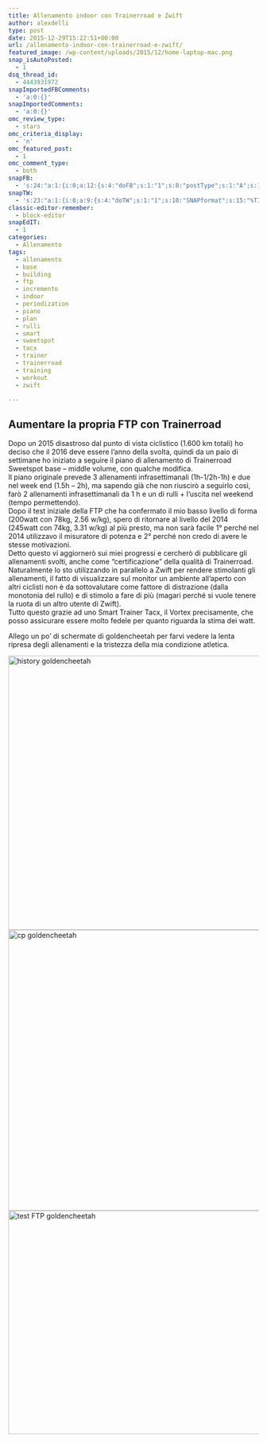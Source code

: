 ```yaml
---
title: Allenamento indoor con Trainerroad e Zwift
author: alexdelli
type: post
date: 2015-12-29T15:22:51+00:00
url: /allenamento-indoor-con-trainerroad-e-zwift/
featured_image: /wp-content/uploads/2015/12/home-laptop-mac.png
snap_isAutoPosted:
  - 1
dsq_thread_id:
  - 4443931972
snapImportedFBComments:
  - 'a:0:{}'
snapImportedComments:
  - 'a:0:{}'
omc_review_type:
  - stars
omc_criteria_display:
  - 'n'
omc_featured_post:
  - 1
omc_comment_type:
  - both
snapFB:
  - 's:24:"a:1:{i:0;a:12:{s:4:"doFB";s:1:"1";s:8:"postType";s:1:"A";s:10:"AttachPost";s:1:"1";s:10:"SNAPformat";s:58:"Nuovo articolo (%TITLE%) è stato pubblicato su %SITENAME%";s:9:"isAutoImg";s:1:"A";s:8:"imgToUse";s:0:"";s:9:"isAutoURL";s:1:"A";s:8:"urlToUse";s:0:"";s:11:"isPrePosted";s:1:"1";s:8:"isPosted";s:1:"1";s:4:"pgID";s:32:"308965559117737_1227448913936059";s:5:"pDate";s:19:"2015-12-29 15:23:07";}}";'
snapTW:
  - 's:23:"a:1:{i:0;a:9:{s:4:"doTW";s:1:"1";s:10:"SNAPformat";s:15:"%TITLE% - %URL%";s:8:"attchImg";s:1:"1";s:9:"isAutoImg";s:1:"A";s:8:"imgToUse";s:0:"";s:11:"isPrePosted";s:1:"1";s:8:"isPosted";s:1:"1";s:4:"pgID";s:18:"681858011476922372";s:5:"pDate";s:19:"2015-12-29 15:23:13";}}";'
classic-editor-remember:
  - block-editor
snapEdIT:
  - 1
categories:
  - Allenamento
tags:
  - allenamento
  - base
  - building
  - ftp
  - incremento
  - indoor
  - periodization
  - piano
  - plan
  - rulli
  - smart
  - sweetspot
  - tacx
  - trainer
  - trainerroad
  - training
  - workout
  - zwift

---
```

<!--CusAdsVi1-->

## Aumentare la propria FTP con Trainerroad

Dopo un 2015 disastroso dal punto di vista ciclistico (1.600 km totali) ho deciso che il 2016 deve essere l’anno della svolta, quindi da un paio di settimane ho iniziato a seguire il piano di allenamento di Trainerroad Sweetspot base &#8211; middle volume, con qualche modifica.  
Il piano originale prevede 3 allenamenti infrasettimanali (1h-1/2h-1h) e due nel week end (1.5h – 2h), ma sapendo già che non riuscirò a seguirlo così, farò 2 allenamenti infrasettimanali da 1 h e un di rulli + l’uscita nel weekend (tempo permettendo).  
Dopo il test iniziale della FTP che ha confermato il mio basso livello di forma (200watt con 78kg, 2.56 w/kg), spero di ritornare al livello del 2014 (245watt con 74kg, 3.31 w/kg) al più presto, ma non sarà facile 1° perché nel 2014 utilizzavo il misuratore di potenza e 2° perché non credo di avere le stesse motivazioni.  
Detto questo vi aggiornerò sui miei progressi e cercherò di pubblicare gli allenamenti svolti, anche come “certificazione” della qualità di Trainerroad.  
Naturalmente lo sto utilizzando in parallelo a Zwift per rendere stimolanti gli allenamenti, il fatto di visualizzare sul monitor un ambiente all’aperto con altri ciclisti non è da sottovalutare come fattore di distrazione (dalla monotonia del rullo) e di stimolo a fare di più (magari perché si vuole tenere la ruota di un altro utente di Zwift).  
Tutto questo grazie ad uno Smart Trainer Tacx, il Vortex precisamente, che posso assicurare essere molto fedele per quanto riguarda la stima dei watt.

Allego un po&#8217; di schermate di goldencheetah per farvi vedere la lenta ripresa degli allenamenti e la tristezza della mia condizione atletica.

<a href="https://i1.wp.com/alexdelli.it/wp-content/uploads/2015/12/history.png" rel="attachment wp-att-1054"><img loading="lazy" width="950" height="552" class="alignnone size-large wp-image-1054" src="https://i2.wp.com/alexdelli.it/wp-content/uploads/2015/12/history-950x552.png?resize=950%2C552" alt="history goldencheetah" srcset="https://i1.wp.com/alexdelli.it/wp-content/uploads/2015/12/history.png?resize=950%2C552&ssl=1 950w, https://i1.wp.com/alexdelli.it/wp-content/uploads/2015/12/history.png?resize=590%2C343&ssl=1 590w, https://i1.wp.com/alexdelli.it/wp-content/uploads/2015/12/history.png?resize=768%2C447&ssl=1 768w, https://i1.wp.com/alexdelli.it/wp-content/uploads/2015/12/history.png?w=1061&ssl=1 1061w" sizes="(max-width: 950px) 100vw, 950px" data-recalc-dims="1" /></a> <a href="https://i1.wp.com/alexdelli.it/wp-content/uploads/2015/12/pc.png" rel="attachment wp-att-1055"><img loading="lazy" width="950" height="565" class="alignnone size-large wp-image-1055" src="https://i2.wp.com/alexdelli.it/wp-content/uploads/2015/12/pc-950x565.png?resize=950%2C565" alt="cp goldencheetah" srcset="https://i1.wp.com/alexdelli.it/wp-content/uploads/2015/12/pc.png?resize=950%2C565&ssl=1 950w, https://i1.wp.com/alexdelli.it/wp-content/uploads/2015/12/pc.png?resize=590%2C351&ssl=1 590w, https://i1.wp.com/alexdelli.it/wp-content/uploads/2015/12/pc.png?resize=768%2C457&ssl=1 768w, https://i1.wp.com/alexdelli.it/wp-content/uploads/2015/12/pc.png?w=1073&ssl=1 1073w" sizes="(max-width: 950px) 100vw, 950px" data-recalc-dims="1" /></a> <a href="https://i2.wp.com/alexdelli.it/wp-content/uploads/2015/12/test.png" rel="attachment wp-att-1056"><img loading="lazy" width="950" height="450" class="alignnone size-large wp-image-1056" src="https://i2.wp.com/alexdelli.it/wp-content/uploads/2015/12/test-950x450.png?resize=950%2C450" alt="test FTP goldencheetah" srcset="https://i2.wp.com/alexdelli.it/wp-content/uploads/2015/12/test.png?resize=950%2C450&ssl=1 950w, https://i2.wp.com/alexdelli.it/wp-content/uploads/2015/12/test.png?resize=590%2C280&ssl=1 590w, https://i2.wp.com/alexdelli.it/wp-content/uploads/2015/12/test.png?resize=768%2C364&ssl=1 768w, https://i2.wp.com/alexdelli.it/wp-content/uploads/2015/12/test.png?w=1317&ssl=1 1317w" sizes="(max-width: 950px) 100vw, 950px" data-recalc-dims="1" /></a>

<div style="font-size: 0px; height: 0px; line-height: 0px; margin: 0; padding: 0; clear: both;">
</div>